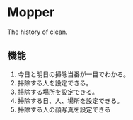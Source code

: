 # Mopper

The history of clean.

## 機能

  1. 今日と明日の掃除当番が一目でわかる。
  2. 掃除する人を設定できる。
  3. 掃除する場所を設定できる。
  4. 掃除する日、人、場所を設定できる。
  5. 掃除する人の顔写真を設定できる
##